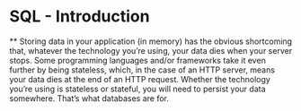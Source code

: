 # SQL - Introduction
** Storing data in your application (in memory) has the obvious shortcoming that, whatever the technology you’re using, your data dies when your server stops. Some programming languages and/or frameworks take it even further by being stateless, which, in the case of an HTTP server, means your data dies at the end of an HTTP request. Whether the technology you’re using is stateless or stateful, you will need to persist your data somewhere. That’s what databases are for.